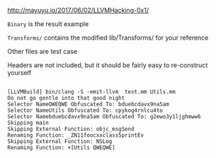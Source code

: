 <http://mayuyu.io/2017/06/02/LLVMHacking-0x1/>

`Binary` is the result example

`Transforms/` contains the modified lib/Transforms/ for your reference

Other files are test case

Headers are not included, but it should be fairly easy to re-construct yourself


```

[LLVMBuild] bin/clang -S -emit-llvm  test.mm Utils.mm
Do not go gentle into that good night
Selector NameQWEQWE Obfuscated To: bduebcdavx9na5am
Selector NameUtils Obfuscated To: cpykog4rnlcu4to
Selector Namebduebcdavx9na5am Obfuscated To: g2ewo3y1ljghmww6
Skipping main
Skipping External Function: objc_msgSend
Renaming Function: _ZN11foocxxclass5printEv
Skipping External Function: NSLog
Renaming Function: +[Utils QWEQWE]

```
